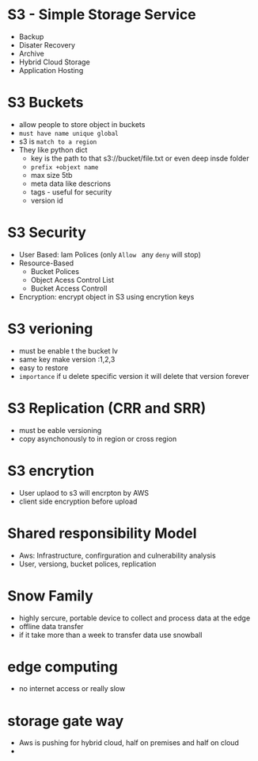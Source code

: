 # S3 - Simple Storage Service
 - Backup
 - Disater Recovery
 - Archive
 - Hybrid Cloud Storage
 - Application Hosting
# S3 Buckets
 - allow people to store object in buckets
 - `must have name unique global`
 - s3 is `match to a region`
 - They like python dict
     - key is the path to that s3://bucket/file.txt or even deep insde folder
     - `prefix +objext name`
     -  max size 5tb
     -  meta data like descrions
     -  tags - useful for security
     -  version id
# S3 Security
 - User Based: Iam Polices (only `Allow ` any `deny` will stop)
 - Resource-Based
     - Bucket Polices
     - Object Acess Control List
     - Bucket Access Controll
 - Encryption: encrypt object in S3 using encrytion keys
# S3 verioning
 - must be enable t the bucket lv
 - same key make version :1,2,3
 - easy to restore
- `importance` if u delete  specific version  it will delete that version forever
# S3 Replication (CRR and SRR) 
 - must be eable versioning
 - copy asynchonously to in region or cross region
# S3 encrytion
 - User uplaod to s3 will encrpton by AWS
 - client side encryption before upload
# Shared responsibility Model
 - Aws: Infrastructure, confirguration and culnerability analysis
 - User, versiong, bucket polices, replication

# Snow Family
 - highly sercure, portable device to collect and process data at the edge
 - offline data transfer
 - if it take more than a week to transfer data use snowball
# edge computing
 - no internet access or really slow
# storage gate way
 - Aws is pushing for hybrid cloud, half on premises and half on cloud
 - 
